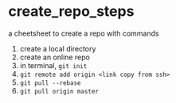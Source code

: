 # create_repo_steps
a cheetsheet to create a repo with commands

1. create a local directory
2. create an online repo
3. in terminal, ```git init```
4. ```git remote add origin <link copy from ssh>```
5. ```git pull --rebase```
6. ```git pull origin master```